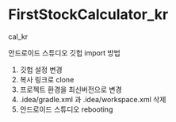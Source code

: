 # FirstStockCalculator_kr
cal_kr

안드로이드 스튜디오 깃헙 import 방법
1. 깃헙 설정 변경
2. 복사 링크로 clone
3. 프로젝트 환경을 최신버전으로 변경
4. .idea/gradle.xml 과 .idea/workspace.xml 삭제
5. 안드로이드 스튜디오 rebooting
